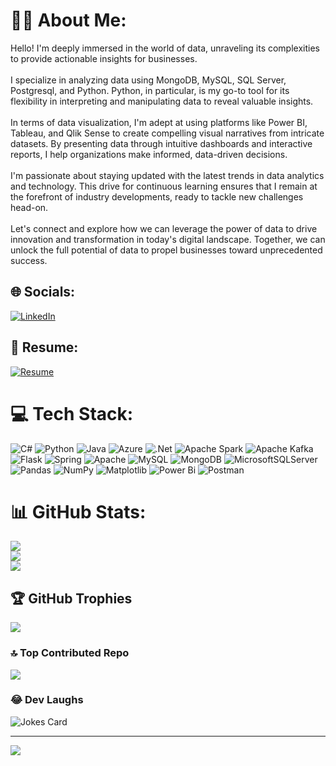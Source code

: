 # 👨‍💼 About Me:
Hello! I'm deeply immersed in the world of data, unraveling its complexities to provide actionable insights for businesses.<br><br>I specialize in analyzing data using MongoDB, MySQL, SQL Server, Postgresql, and Python. Python, in particular, is my go-to tool for its flexibility in interpreting and manipulating data to reveal valuable insights.<br><br>In terms of data visualization, I'm adept at using platforms like Power BI, Tableau, and Qlik Sense to create compelling visual narratives from intricate datasets. By presenting data through intuitive dashboards and interactive reports, I help organizations make informed, data-driven decisions.<br><br>I'm passionate about staying updated with the latest trends in data analytics and technology. This drive for continuous learning ensures that I remain at the forefront of industry developments, ready to tackle new challenges head-on.<br><br>Let's connect and explore how we can leverage the power of data to drive innovation and transformation in today's digital landscape. Together, we can unlock the full potential of data to propel businesses toward unprecedented success.


## 🌐 Socials:
[![LinkedIn](https://img.shields.io/badge/LinkedIn-%230077B5.svg?logo=linkedin&logoColor=white)](https://www.linkedin.com/in/chiraggupta1706) 

## 📄 Resume:
[![Resume](https://img.shields.io/badge/Resume-Blue?logo=Resume&logoColor=white)](https://drive.google.com/drive/folders/1R1KeiwjWLy7WjmJIroEc0H6uOlJTMB0u)

# 💻 Tech Stack:
![C#](https://img.shields.io/badge/c%23-%23239120.svg?style=plastic&logo=csharp&logoColor=white) ![Python](https://img.shields.io/badge/python-3670A0?style=plastic&logo=python&logoColor=ffdd54) ![Java](https://img.shields.io/badge/java-%23ED8B00.svg?style=plastic&logo=openjdk&logoColor=white) ![Azure](https://img.shields.io/badge/azure-%230072C6.svg?style=plastic&logo=microsoftazure&logoColor=white) ![.Net](https://img.shields.io/badge/.NET-5C2D91?style=plastic&logo=.net&logoColor=white) ![Apache Spark](https://img.shields.io/badge/Apache%20Spark-FDEE21?style=plastic&logo=apachespark&logoColor=black) ![Apache Kafka](https://img.shields.io/badge/Apache%20Kafka-000?style=plastic&logo=apachekafka) ![Flask](https://img.shields.io/badge/flask-%23000.svg?style=plastic&logo=flask&logoColor=white) ![Spring](https://img.shields.io/badge/spring-%236DB33F.svg?style=plastic&logo=spring&logoColor=white) ![Apache](https://img.shields.io/badge/apache-%23D42029.svg?style=plastic&logo=apache&logoColor=white) ![MySQL](https://img.shields.io/badge/mysql-4479A1.svg?style=plastic&logo=mysql&logoColor=white) ![MongoDB](https://img.shields.io/badge/MongoDB-%234ea94b.svg?style=plastic&logo=mongodb&logoColor=white) ![MicrosoftSQLServer](https://img.shields.io/badge/Microsoft%20SQL%20Server-CC2927?style=plastic&logo=microsoft%20sql%20server&logoColor=white) ![Pandas](https://img.shields.io/badge/pandas-%23150458.svg?style=plastic&logo=pandas&logoColor=white) ![NumPy](https://img.shields.io/badge/numpy-%23013243.svg?style=plastic&logo=numpy&logoColor=white) ![Matplotlib](https://img.shields.io/badge/Matplotlib-%23ffffff.svg?style=plastic&logo=Matplotlib&logoColor=black) ![Power Bi](https://img.shields.io/badge/power_bi-F2C811?style=plastic&logo=powerbi&logoColor=black) ![Postman](https://img.shields.io/badge/Postman-FF6C37?style=plastic&logo=postman&logoColor=white)
# 📊 GitHub Stats:
![](https://github-readme-stats.vercel.app/api?username=chirag876&theme=default&hide_border=false&include_all_commits=true&count_private=true)<br/>
![](https://github-readme-streak-stats.herokuapp.com/?user=chirag876&theme=default&hide_border=false)<br/>
![](https://github-readme-stats.vercel.app/api/top-langs/?username=chirag876&theme=default&hide_border=false&include_all_commits=true&count_private=true&layout=compact)

## 🏆 GitHub Trophies
![](https://github-profile-trophy.vercel.app/?username=chirag876&theme=onedark&no-frame=false&no-bg=true&margin-w=4)

### 🔝 Top Contributed Repo
![](https://github-contributor-stats.vercel.app/api?username=chirag876&limit=5&theme=flat&combine_all_yearly_contributions=true)

### 😂 Dev Laughs
![Jokes Card](https://readme-jokes.vercel.app/api?theme=default)

---
[![](https://visitcount.itsvg.in/api?id=chirag876&label=Visit%20Count&pretty=true)](https://visitcount.itsvg.in)


